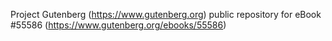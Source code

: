 Project Gutenberg (https://www.gutenberg.org) public repository for
eBook #55586 (https://www.gutenberg.org/ebooks/55586)
